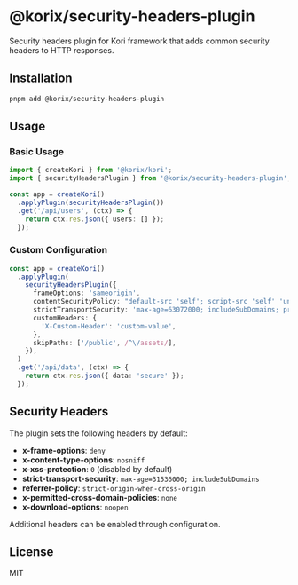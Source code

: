 # @korix/security-headers-plugin

Security headers plugin for Kori framework that adds common security headers to HTTP responses.

## Installation

```bash
pnpm add @korix/security-headers-plugin
```

## Usage

### Basic Usage

```typescript
import { createKori } from '@korix/kori';
import { securityHeadersPlugin } from '@korix/security-headers-plugin';

const app = createKori()
  .applyPlugin(securityHeadersPlugin())
  .get('/api/users', (ctx) => {
    return ctx.res.json({ users: [] });
  });
```

### Custom Configuration

```typescript
const app = createKori()
  .applyPlugin(
    securityHeadersPlugin({
      frameOptions: 'sameorigin',
      contentSecurityPolicy: "default-src 'self'; script-src 'self' 'unsafe-inline'",
      strictTransportSecurity: 'max-age=63072000; includeSubDomains; preload',
      customHeaders: {
        'X-Custom-Header': 'custom-value',
      },
      skipPaths: ['/public', /^\/assets/],
    }),
  )
  .get('/api/data', (ctx) => {
    return ctx.res.json({ data: 'secure' });
  });
```

## Security Headers

The plugin sets the following headers by default:

- **x-frame-options**: `deny`
- **x-content-type-options**: `nosniff`
- **x-xss-protection**: `0` (disabled by default)
- **strict-transport-security**: `max-age=31536000; includeSubDomains`
- **referrer-policy**: `strict-origin-when-cross-origin`
- **x-permitted-cross-domain-policies**: `none`
- **x-download-options**: `noopen`

Additional headers can be enabled through configuration.

## License

MIT
